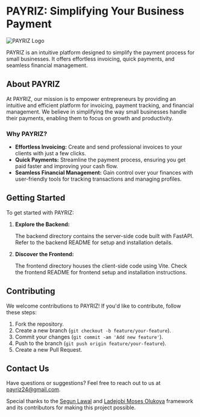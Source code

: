 # PAYRIZ: Simplifying Your Business Payment

![PAYRIZ Logo](https://payriz.vercel.app/assets/logo-0g-c7GYW.svg)

PAYRIZ is an intuitive platform designed to simplify the payment process for small businesses. It offers effortless invoicing, quick payments, and seamless financial management.

## About PAYRIZ

At PAYRIZ, our mission is to empower entrepreneurs by providing an intuitive and efficient platform for invoicing, payment tracking, and financial management. We believe in simplifying the way small businesses handle their payments, enabling them to focus on growth and productivity.

### Why PAYRIZ?

- **Effortless Invoicing:** Create and send professional invoices to your clients with just a few clicks.
- **Quick Payments:** Streamline the payment process, ensuring you get paid faster and improving your cash flow.
- **Seamless Financial Management:** Gain control over your finances with user-friendly tools for tracking transactions and managing profiles.

## Getting Started

To get started with PAYRIZ:

1. **Explore the Backend:**

    The backend directory contains the server-side code built with FastAPI. Refer to the backend README for setup and installation details.

2. **Discover the Frontend:**

    The frontend directory houses the client-side code using Vite. Check the frontend README for frontend setup and installation instructions.

## Contributing

We welcome contributions to PAYRIZ! If you'd like to contribute, follow these steps:

1. Fork the repository.
2. Create a new branch (`git checkout -b feature/your-feature`).
3. Commit your changes (`git commit -am 'Add new feature'`).
4. Push to the branch (`git push origin feature/your-feature`).
5. Create a new Pull Request.

## Contact Us

Have questions or suggestions? Feel free to reach out to us at [payriz24@gmail.com](mailto:payriz24@gmail.com).

Special thanks to the [Segun Lawal](https://github.com/segunlawal) and [Ladejobi Moses Olukoya](https://github.com/Mola71) framework and its contributors for making this project possible.

